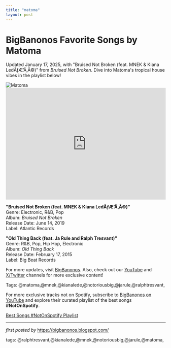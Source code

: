 ```yaml
---
title: "matoma"
layout: post
---
```

<!-- Title of the Post -->
<h1 >BigBanonos Favorite Songs by Matoma</h1> <!-- Introductory Text -->
<p >Updated January 17, 2025, with "Bruised Not Broken (feat. MNEK & Kiana LedÃƒÆ’Ã‚Â©)" from <em>Bruised Not Broken</em>. Dive into Matoma's tropical house vibes in the playlist below!</p> <!-- Featured Image -->
<div > <img src="https://yt3.googleusercontent.com/Bb0fDY4IkYJoxmPSK1al-jItdrjc1BErAvGCURtmGUFudPh8KwJoWBIs41rlULQIbfsuV82PEA=s900-c-k-c0x00ffffff-no-rj" alt="Matoma" />
</div> <!-- Spotify Embed -->
<div > <iframe src="https://open.spotify.com/embed/playlist/3gJQMuMrGwZPsqHIpgFtll?utm_source=generator" width="100%" height="352" frameBorder="0" allowfullscreen="" allow="autoplay; clipboard-write; encrypted-media; fullscreen; picture-in-picture" loading="lazy"></iframe>
</div> <!-- Song Information -->
<div > <p><strong>"Bruised Not Broken (feat. MNEK & Kiana LedÃƒÆ’Ã‚Â©)"</strong><br> Genre: Electronic, R&B, Pop<br> Album: <em>Bruised Not Broken</em><br> Release Date: June 14, 2019<br> Label: Atlantic Records</p> <p><strong>"Old Thing Back (feat. Ja Rule and Ralph Tresvant)"</strong><br> Genre: R&B, Pop, Hip Hop, Electronic<br> Album: <em>Old Thing Back</em><br> Release Date: February 17, 2015<br> Label: Big Beat Records</p>
</div> <!-- Footer Links -->
<div > <p>For more updates, visit <a href="https://bigbanonos.blogspot.com/" target="_blank">BigBanonos</a>. Also, check out our <a href="https://www.youtube.com/@BigBanonos" target="_blank">YouTube</a> and <a href="https://x.com/bigbanonos" target="_blank">X/Twitter</a> channels for more exclusive content!</p>
</div> <!-- Tags -->
<p >Tags: @matoma,@mnek,@kianalede,@notoriousbig,@jarule,@ralphtresvant,</p>


<!--Subscribe and Playlist Links-->
<div>
    <p>For more exclusive tracks not on Spotify, subscribe to <a href="https://www.youtube.com/@BigBanonos" target="_blank">BigBanonos on YouTube</a> and explore their curated playlist of the best songs <strong>#NotOnSpotify</strong>.</p>
    <p><a href="https://www.youtube.com/playlist?list=PLtuNtuTatqI0kFahUCbtbfenC_ET5O_tr" target="_blank">Best Songs #NotOnSpotify Playlist<br /></a></p></div>

<hr />

<p><em>first posted by</em> <a href="https://bigbanonos.blogspot.com/" rel="noopener" target="_new">https://bigbanonos.blogspot.com/</a></p>

<p>tags: @ralphtresvant,@kianalede,@mnek,@notoriousbig,@jarule,@matoma,</p>
